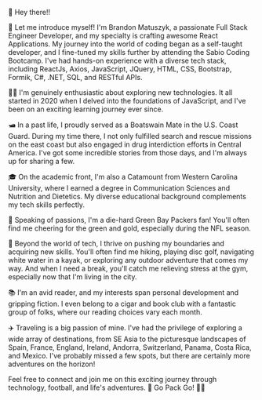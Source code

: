 

👋 Hey there!!

🚀 Let me introduce myself! I'm Brandon Matuszyk, a passionate Full Stack Engineer Developer, and my specialty is crafting awesome React Applications. My journey into the world of coding began as a self-taught developer, and I fine-tuned my skills further by attending the Sabio Coding Bootcamp. I've had hands-on experience with a diverse tech stack, including ReactJs, Axios, JavaScript, JQuery, HTML, CSS, Bootstrap, Formik, C#, .NET, SQL, and RESTful APIs.

👨‍💻 I'm genuinely enthusiastic about exploring new technologies. It all started in 2020 when I delved into the foundations of JavaScript, and I've been on an exciting learning journey ever since.

🛥️ In a past life, I proudly served as a Boatswain Mate in the U.S. Coast Guard. During my time there, I not only fulfilled search and rescue missions on the east coast but also engaged in drug interdiction efforts in Central America. I've got some incredible stories from those days, and I'm always up for sharing a few.

🎓 On the academic front, I'm also a Catamount from Western Carolina University, where I earned a degree in Communication Sciences and Nutrition and Dietetics. My diverse educational background complements my tech skills perfectly.

🏈 Speaking of passions, I'm a die-hard Green Bay Packers fan! You'll often find me cheering for the green and gold, especially during the NFL season.

🎸 Beyond the world of tech, I thrive on pushing my boundaries and acquiring new skills. You'll often find me hiking, playing disc golf, navigating white water in a kayak, or exploring any outdoor adventure that comes my way. And when I need a break, you'll catch me relieving stress at the gym, especially now that I'm living in the city.

📚 I'm an avid reader, and my interests span personal development and gripping fiction. I even belong to a cigar and book club with a fantastic group of folks, where our reading choices vary each month.

✈️ Traveling is a big passion of mine. I've had the privilege of exploring a wide array of destinations, from SE Asia to the picturesque landscapes of Spain, France, England, Ireland, Andorra, Switzerland, Panama, Costa Rica, and Mexico. I've probably missed a few spots, but there are certainly more adventures on the horizon!

Feel free to connect and join me on this exciting journey through technology, football, and life's adventures. 🌟 Go Pack Go! 🧀🏈

